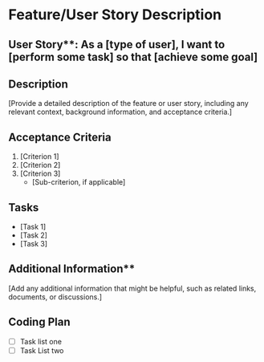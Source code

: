 # Feature/User Story Description

## User Story**: As a [type of user], I want to [perform some task] so that [achieve some goal]

## Description

[Provide a detailed description of the feature or user story, including any relevant context, background information, and acceptance criteria.]

## Acceptance Criteria

1. [Criterion 1]
2. [Criterion 2]
3. [Criterion 3]
   - [Sub-criterion, if applicable]

## Tasks

- [Task 1]
- [Task 2]
- [Task 3]

## Additional Information**

[Add any additional information that might be helpful, such as related links, documents, or discussions.]

## Coding Plan

- [ ] Task list one
- [ ] Task List two
